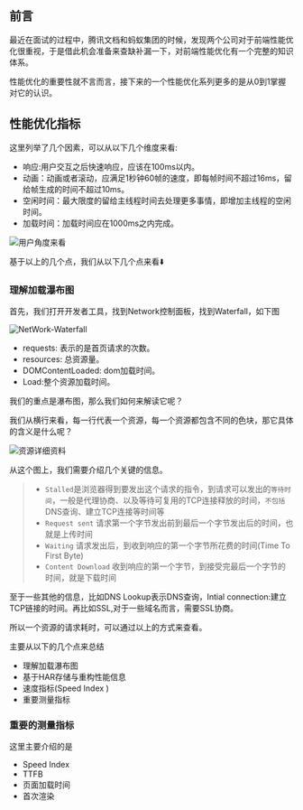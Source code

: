 ## 前言

最近在面试的过程中，腾讯文档和蚂蚁集团的时候，发现两个公司对于前端性能优化很重视，于是借此机会准备来查缺补漏一下，对前端性能优化有一个完整的知识体系。



性能优化的重要性就不言而言，接下来的一个性能优化系列更多的是从0到1掌握对它的认识。



## 性能优化指标

这里列举了几个因素，可以从以下几个维度来看:

- 响应:用户交互之后快速响应，应该在100ms以内。
- 
  动画：动画或者滚动，应满足1秒钟60帧的速度，即每帧时间不超过16ms，留给帧生成的时间不超过10ms。
- 空闲时间：最大限度的留给主线程时间去处理更多事情，即增加主线程的空闲时间。
- 加载时间：加载时间应在1000ms之内完成。



![用户角度来看](/Users/lee/Desktop/Blog/images/前端性能优化/前端性能优化-1/性能优化指标-1-1.jpeg)





基于以上的几个点，我们从以下几个点来看⬇️



### 理解加载瀑布图

首先，我们打开开发者工具，找到Network控制面板，找到Waterfall，如下图

![NetWork-Waterfall](/Users/lee/Desktop/Blog/images/前端性能优化/前端性能优化-1/性能优化指标-1-2-Network控制面板.png)



- requests: 表示的是首页请求的次数。
- resources: 总资源量。
- DOMContentLoaded: dom加载时间。
- Load:整个资源加载时间。

我们的重点是瀑布图，那么我们如何来解读它呢？

我们从横行来看，每一行代表一个资源，每一个资源都包含不同的色块，那它具体的含义是什么呢？

![资源详细资料](/Users/lee/Desktop/Blog/images/前端性能优化/前端性能优化-1/性能优化指标-1-3-每个资源的含义.png)

从这个图上，我们需要介绍几个关键的信息。

> - `Stalled`是浏览器得到要发出这个请求的指令，到请求可以发出的`等待时间`，一般是代理协商、以及等待可复用的TCP连接释放的时间，`不包括`DNS查询、建立TCP连接等时间等
> - `Request sent` 请求第一个字节发出前到最后一个字节发出后的时间，也就是上传时间
> - `Waiting` 请求发出后，到收到响应的第一个字节所花费的时间(Time To First Byte)
> - `Content Download` 收到响应的第一个字节，到接受完最后一个字节的时间，就是下载时间

至于一些其他的信息，比如DNS Lookup表示DNS查询，Intial connection:建立TCP链接的时间。再比如SSL,对于一些域名而言，需要SSL协商。

所以一个资源的请求耗时，可以通过以上的方式来查看。





主要从以下的几个点来总结

- 理解加载瀑布图
- 基于HAR存储与重构性能信息
- 速度指标(Speed Index )
- 重要测量指标









### 重要的测量指标

这里主要介绍的是

- Speed Index 
- TTFB
- 页面加载时间
- 首次渲染





